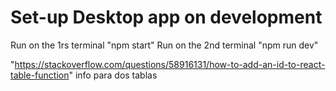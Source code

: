 # Set-up Desktop app on development

Run on the 1rs terminal "npm start"
Run on the 2nd terminal "npm run dev"

"https://stackoverflow.com/questions/58916131/how-to-add-an-id-to-react-table-function" info para dos tablas
